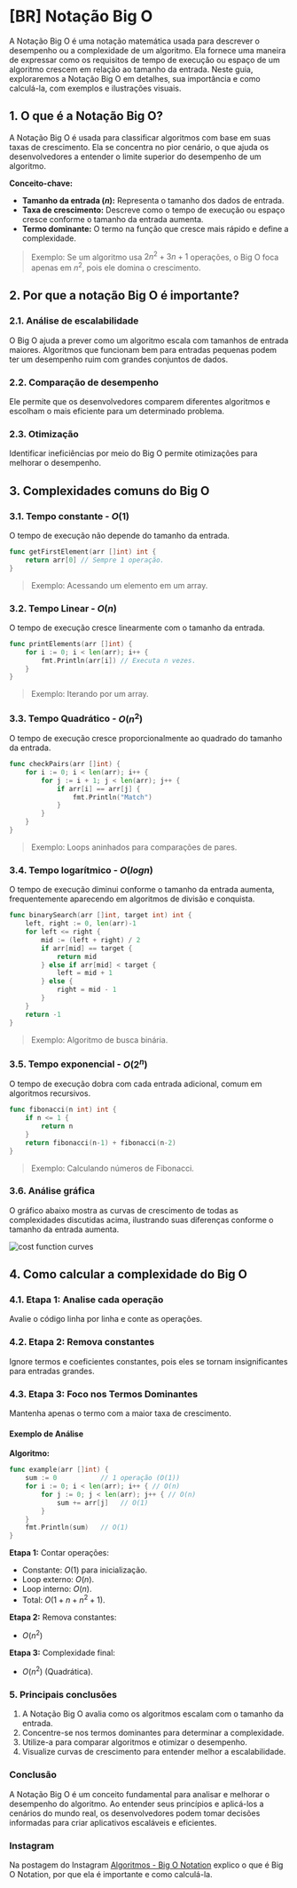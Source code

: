 # [BR] Notação Big O

A Notação Big O é uma notação matemática usada para descrever o desempenho ou a complexidade de um algoritmo. Ela fornece uma maneira de expressar como os requisitos de tempo de execução ou espaço de um algoritmo crescem em relação ao tamanho da entrada. Neste guia, exploraremos a Notação Big O em detalhes, sua importância e como calculá-la, com exemplos e ilustrações visuais.

## 1. O que é a Notação Big O?

A Notação Big O é usada para classificar algoritmos com base em suas taxas de crescimento. Ela se concentra no pior cenário, o que ajuda os desenvolvedores a entender o limite superior do desempenho de um algoritmo.

**Conceito-chave:**

- **Tamanho da entrada ($n$):** Representa o tamanho dos dados de entrada.
- **Taxa de crescimento:** Descreve como o tempo de execução ou espaço cresce conforme o tamanho da entrada aumenta.
- **Termo dominante:** O termo na função que cresce mais rápido e define a complexidade.

> Exemplo: Se um algoritmo usa $2n^2 + 3n + 1$ operações, o Big O foca apenas em $n^2$, pois ele domina o crescimento.

## 2. Por que a notação Big O é importante?

### 2.1. Análise de escalabilidade

O Big O ajuda a prever como um algoritmo escala com tamanhos de entrada maiores. Algoritmos que funcionam bem para entradas pequenas podem ter um desempenho ruim com grandes conjuntos de dados.

### 2.2. Comparação de desempenho

Ele permite que os desenvolvedores comparem diferentes algoritmos e escolham o mais eficiente para um determinado problema.

### 2.3. Otimização

Identificar ineficiências por meio do Big O permite otimizações para melhorar o desempenho.

## 3. Complexidades comuns do Big O

### 3.1. Tempo constante - $O(1)$

O tempo de execução não depende do tamanho da entrada.

```go
func getFirstElement(arr []int) int {
    return arr[0] // Sempre 1 operação.
}
```
> Exemplo: Acessando um elemento em um array.

### 3.2. Tempo Linear - $O(n)$

O tempo de execução cresce linearmente com o tamanho da entrada.

```go
func printElements(arr []int) {
    for i := 0; i < len(arr); i++ {
        fmt.Println(arr[i]) // Executa n vezes.
    }
}
```
> Exemplo: Iterando por um array.

### 3.3. Tempo Quadrático - $O(n^2)$

O tempo de execução cresce proporcionalmente ao quadrado do tamanho da entrada.

```go
func checkPairs(arr []int) {
    for i := 0; i < len(arr); i++ {
        for j := i + 1; j < len(arr); j++ {
            if arr[i] == arr[j] {
                fmt.Println("Match")
            }
        }
    }
}
```
> Exemplo: Loops aninhados para comparações de pares.

### 3.4. Tempo logarítmico - $O(log n)$

O tempo de execução diminui conforme o tamanho da entrada aumenta, frequentemente aparecendo em algoritmos de divisão e conquista.

```go
func binarySearch(arr []int, target int) int {
    left, right := 0, len(arr)-1
    for left <= right {
        mid := (left + right) / 2
        if arr[mid] == target {
            return mid
        } else if arr[mid] < target {
            left = mid + 1
        } else {
            right = mid - 1
        }
    }
    return -1
}
```
> Exemplo: Algoritmo de busca binária.

### 3.5. Tempo exponencial - $O(2^n)$

O tempo de execução dobra com cada entrada adicional, comum em algoritmos recursivos.

```go
func fibonacci(n int) int {
    if n <= 1 {
        return n
    }
    return fibonacci(n-1) + fibonacci(n-2)
}
```
> Exemplo: Calculando números de Fibonacci.

### 3.6. Análise gráfica

O gráfico abaixo mostra as curvas de crescimento de todas as complexidades discutidas acima, ilustrando suas diferenças conforme o tamanho da entrada aumenta.

![cost function curves](graph.png)

## 4. Como calcular a complexidade do Big O

### 4.1. Etapa 1: Analise cada operação

Avalie o código linha por linha e conte as operações.

### 4.2. Etapa 2: Remova constantes

Ignore termos e coeficientes constantes, pois eles se tornam insignificantes para entradas grandes.

### 4.3. Etapa 3: Foco nos Termos Dominantes

Mantenha apenas o termo com a maior taxa de crescimento.

#### Exemplo de Análise

**Algoritmo:**

```go
func example(arr []int) {
    sum := 0           // 1 operação (O(1))
    for i := 0; i < len(arr); i++ { // O(n)
        for j := 0; j < len(arr); j++ { // O(n)
            sum += arr[j]   // O(1)
        }
    }
    fmt.Println(sum)   // O(1)
}
```

**Etapa 1:** Contar operações:

- Constante: $O(1)$ para inicialização.
- Loop externo: $O(n)$.
- Loop interno: $O(n)$.
- Total: $O(1 + n + n^2 + 1)$.

**Etapa 2:** Remova constantes:

- $O(n^2)$

**Etapa 3:** Complexidade final:

- $O(n^2)$ (Quadrática).

### 5. Principais conclusões

1. A Notação Big O avalia como os algoritmos escalam com o tamanho da entrada.
2. Concentre-se nos termos dominantes para determinar a complexidade.
3. Utilize-a para comparar algoritmos e otimizar o desempenho.
4. Visualize curvas de crescimento para entender melhor a escalabilidade.

### Conclusão

A Notação Big O é um conceito fundamental para analisar e melhorar o desempenho do algoritmo. Ao entender seus princípios e aplicá-los a cenários do mundo real, os desenvolvedores podem tomar decisões informadas para criar aplicativos escaláveis ​​e eficientes.

### Instagram
Na postagem do Instagram [Algoritmos - Big O Notation](https://www.instagram.com/p/DDw6DF1O9yP/?img_index=1) explico o que é Big O Notation, por que ela é importante e como calculá-la.